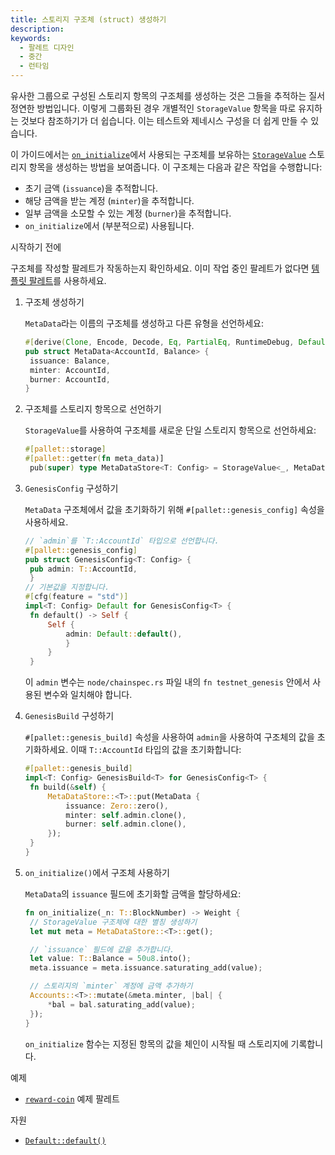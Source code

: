 ```yaml
---
title: 스토리지 구조체 (struct) 생성하기
description:
keywords:
  - 팔레트 디자인
  - 중간
  - 런타임
---
```


유사한 그룹으로 구성된 스토리지 항목의 구조체를 생성하는 것은 그들을 추적하는 질서정연한 방법입니다.
이렇게 그룹화된 경우 개별적인 `StorageValue` 항목을 따로 유지하는 것보다 참조하기가 더 쉽습니다.
이는 테스트와 제네시스 구성을 더 쉽게 만들 수 있습니다.

이 가이드에서는 [`on_initialize`](https://paritytech.github.io/substrate/master/frame_support/traits/trait.Hooks.html#method.on_initialize)에서 사용되는 구조체를 보유하는 [`StorageValue`](https://paritytech.github.io/substrate/master/frame_support/storage/trait.StorageValue.html) 스토리지 항목을 생성하는 방법을 보여줍니다.
이 구조체는 다음과 같은 작업을 수행합니다:

- 초기 금액 (`issuance`)을 추적합니다.
- 해당 금액을 받는 계정 (`minter`)을 추적합니다.
- 일부 금액을 소모할 수 있는 계정 (`burner`)을 추적합니다.
- `on_initialize`에서 (부분적으로) 사용됩니다.

시작하기 전에

구조체를 작성할 팔레트가 작동하는지 확인하세요.
이미 작업 중인 팔레트가 없다면 [템플릿 팔레트](https://github.com/substrate-developer-hub/substrate-node-template/blob/main/pallets/template/src/lib.rs)를 사용하세요.

1. 구조체 생성하기

   `MetaData`라는 이름의 구조체를 생성하고 다른 유형을 선언하세요:

   ```rust
   #[derive(Clone, Encode, Decode, Eq, PartialEq, RuntimeDebug, Default)]
   pub struct MetaData<AccountId, Balance> {
   	issuance: Balance,
   	minter: AccountId,
   	burner: AccountId,
   }
   ```

1. 구조체를 스토리지 항목으로 선언하기

   `StorageValue`를 사용하여 구조체를 새로운 단일 스토리지 항목으로 선언하세요:

   ```rust
   #[pallet::storage]
   #[pallet::getter(fn meta_data)]
   	pub(super) type MetaDataStore<T: Config> = StorageValue<_, MetaData<T::AccountId, T::Balance>, ValueQuery>;
   ```

1. `GenesisConfig` 구성하기

   `MetaData` 구조체에서 값을 초기화하기 위해 `#[pallet::genesis_config]` 속성을 사용하세요.

   ```rust
   // `admin`를 `T::AccountId` 타입으로 선언합니다.
   #[pallet::genesis_config]
   pub struct GenesisConfig<T: Config> {
   	pub admin: T::AccountId,
   	}
   // 기본값을 지정합니다.
   #[cfg(feature = "std")]
   impl<T: Config> Default for GenesisConfig<T> {
   	fn default() -> Self {
   		Self {
   			admin: Default::default(),
   			}
   		}
   	}
   ```

   이 `admin` 변수는 `node/chainspec.rs` 파일 내의 `fn testnet_genesis` 안에서 사용된 변수와 일치해야 합니다.

1. `GenesisBuild` 구성하기

   `#[pallet::genesis_build]` 속성을 사용하여 `admin`을 사용하여 구조체의 값을 초기화하세요. 이때 `T::AccountId` 타입의 값을 초기화합니다:

   ```rust
   #[pallet::genesis_build]
   impl<T: Config> GenesisBuild<T> for GenesisConfig<T> {
   	fn build(&self) {
   		MetaDataStore::<T>::put(MetaData {
   			issuance: Zero::zero(),
   			minter: self.admin.clone(),
   			burner: self.admin.clone(),
   		});
   	}
   }
   ```

1. `on_initialize()`에서 구조체 사용하기

   `MetaData`의 `issuance` 필드에 초기화할 금액을 할당하세요:

   ```rust
   fn on_initialize(_n: T::BlockNumber) -> Weight {
   	// StorageValue 구조체에 대한 별칭 생성하기
   	let mut meta = MetaDataStore::<T>::get();

   	// `issuance` 필드에 값을 추가합니다.
   	let value: T::Balance = 50u8.into();
   	meta.issuance = meta.issuance.saturating_add(value);

   	// 스토리지의 `minter` 계정에 금액 추가하기
   	Accounts::<T>::mutate(&meta.minter, |bal| {
   		*bal = bal.saturating_add(value);
   	});
   }
   ```

   `on_initialize` 함수는 지정된 항목의 값을 체인이 시작될 때 스토리지에 기록합니다.

예제

- [`reward-coin`](https://github.com/substrate-developer-hub/substrate-how-to-guides/blob/d3602a66d66be5b013f2e3330081ea4e0d6dd978/example-code/template-node/pallets/reward-coin/src/lib.rs#L24-L29) 예제 팔레트

자원

- [`Default::default()`](https://paritytech.github.io/substrate/master/sp_std/default/trait.Default.html)